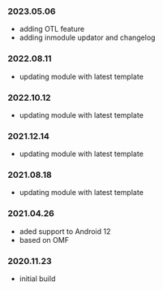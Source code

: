### 2023.05.06
- adding OTL feature
- adding inmodule updator and changelog

### 2022.08.11
- updating module with latest template

### 2022.10.12
- updating module with latest template

### 2021.12.14
- updating module with latest template

### 2021.08.18
- updating module with latest template

### 2021.04.26
- aded support to Android 12
- based on OMF

### 2020.11.23
- initial build 